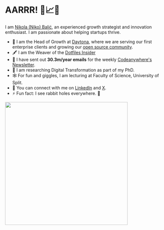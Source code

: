 # AARRR! 🦜📈👋

<!--
**nkkko/nkkko** is a ✨ _special_ ✨ repository because its `README.md` (this file) appears on your GitHub profile.
-->

I am [Nikola (Niko) Balić](https://nkkko.github.io/), an experienced growth strategist and innovation enthusiast. I am passionate about helping startups thrive.

* 🔭 I am the Head of Growth at [Daytona](https://www.daytona.io/), where we are serving our first enterprise clients and growing our [open source community](https://github.com/daytonaio/daytona).
* 🖋️ I am the Weaver of the [Dotfiles Insider](https://www.daytona.io/dotfiles/)
* 💌 I have sent out **30.3m/year emails** for the weekly [Codeanywhere's Newsletter](https://blog.codeanywhere.com/resubscribe/).
* 🌱 I am researching Digital Transformation as part of my PhD.
* 🕸️ For fun and giggles, I am lecturing at Faculty of Science, University of Split.
* 💬 You can connect with me on [LinkedIn](https://www.linkedin.com/in/nikolabalic) and [X](https://www.x.com/nibalic).
* ⚡ Fun fact: I see rabbit holes everywhere. 🐇

<p>
  <img src="https://api.vaunt.dev/v1/github/entities/nkkko/achievements?format=svg&limit=3" width="400" />
</p>
